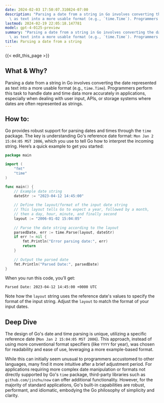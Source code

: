 ```yaml
---
date: 2024-02-03 17:50:07.310824-07:00
description: "Parsing a date from a string in Go involves converting the date represented\
  \ as text into a more usable format (e.g., `time.Time`). Programmers perform\u2026"
lastmod: 2024-02-19 22:05:18.147781
model: gpt-4-0125-preview
summary: "Parsing a date from a string in Go involves converting the date represented\
  \ as text into a more usable format (e.g., `time.Time`). Programmers perform\u2026"
title: Parsing a date from a string
---
```


{{< edit_this_page >}}

## What & Why?

Parsing a date from a string in Go involves converting the date represented as text into a more usable format (e.g., `time.Time`). Programmers perform this task to handle date and time data more accurately in applications, especially when dealing with user input, APIs, or storage systems where dates are often represented as strings.

## How to:

Go provides robust support for parsing dates and times through the `time` package. The key is understanding Go's reference date format: `Mon Jan 2 15:04:05 MST 2006`, which you use to tell Go how to interpret the incoming string. Here’s a quick example to get you started:

```go
package main

import (
	"fmt"
	"time"
)

func main() {
	// Example date string
	dateStr := "2023-04-12 14:45:00"
	
	// Define the layout/format of the input date string
	// This layout tells Go to expect a year, followed by a month, 
	// then a day, hour, minute, and finally second
	layout := "2006-01-02 15:04:05"
	
	// Parse the date string according to the layout
	parsedDate, err := time.Parse(layout, dateStr)
	if err != nil {
		fmt.Println("Error parsing date:", err)
		return
	}
	
	// Output the parsed date
	fmt.Println("Parsed Date:", parsedDate)
}
```

When you run this code, you’ll get:

```
Parsed Date: 2023-04-12 14:45:00 +0000 UTC
```

Note how the `layout` string uses the reference date's values to specify the format of the input string. Adjust the `layout` to match the format of your input dates.

## Deep Dive

The design of Go's date and time parsing is unique, utilizing a specific reference date (`Mon Jan 2 15:04:05 MST 2006`). This approach, instead of using more conventional format specifiers (like `YYYY` for year), was chosen for readability and ease of use, leveraging a more example-based format. 

While this can initially seem unusual to programmers accustomed to other languages, many find it more intuitive after a brief adjustment period. For applications requiring more complex date manipulation or formats not directly supported by Go's `time` package, third-party libraries such as `github.com/jinzhu/now` can offer additional functionality. However, for the majority of standard applications, Go's built-in capabilities are robust, performant, and idiomatic, embodying the Go philosophy of simplicity and clarity.

